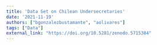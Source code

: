 ```yaml
---
title: 'Data Set on Chilean Undersecretaries'
date: '2021-11-19'
authors: ["bgonzalezbustamante", "aolivares"]
tags: ["Data"]
external_link: "https://doi.org/10.5281/zenodo.5715384"
---
```

